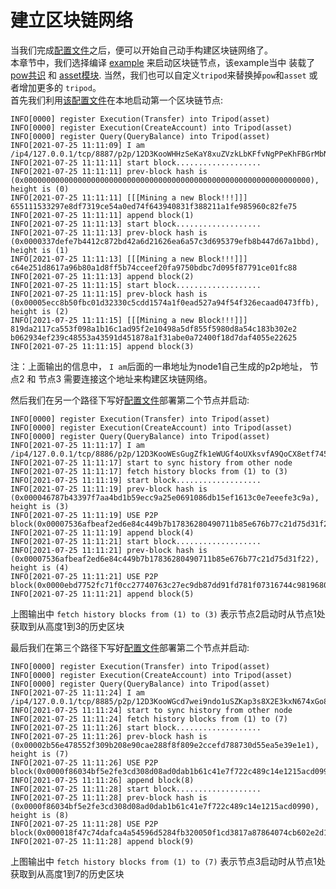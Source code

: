 # 建立区块链网络 
当我们完成[配置文件](5.0dev.md)之后，便可以开始自己动手构建区块链网络了。   
本章节中，我们选择编译 [example](https://github.com/Lawliet-Chan/yu/tree/master/example/master) 来启动区块链节点，该example当中
装载了 [pow共识](https://github.com/Lawliet-Chan/yu/tree/master/apps/pow) 和 [asset模块](https://github.com/Lawliet-Chan/yu/tree/master/apps/asset).
当然，我们也可以自定义`tripod`来替换掉`pow`和`asset` 或者增加更多的 `tripod`。    
首先我们利用[该配置文件](5.5.1节点1.md)在本地启动第一个区块链节点: 
```shell script
INFO[0000] register Execution(Transfer) into Tripod(asset)
INFO[0000] register Execution(CreateAccount) into Tripod(asset)
INFO[0000] register Query(QueryBalance) into Tripod(asset)
INFO[2021-07-25 11:11:09] I am /ip4/127.0.0.1/tcp/8887/p2p/12D3KooWHHzSeKaY8xuZVzkLbKFfvNgPPeKhFBGrMbNzbm5akpqu
INFO[2021-07-25 11:11:11] start block...................
INFO[2021-07-25 11:11:11] prev-block hash is (0x0000000000000000000000000000000000000000000000000000000000000000), height is (0)
INFO[2021-07-25 11:11:11] [[[Mining a new Block!!!]]]
655111533297e8df7319ce54a0ed74f643940831f388211a1fe985960c82fe75
INFO[2021-07-25 11:11:11] append block(1)
INFO[2021-07-25 11:11:13] start block...................
INFO[2021-07-25 11:11:13] prev-block hash is (0x0000337defe7b4412c872bd42a6d21626ea6a57c3d695379efb8b447d67a1bbd), height is (1)
INFO[2021-07-25 11:11:13] [[[Mining a new Block!!!]]]
c64e251d8617a96b80a1d8ff5b74cceef20fa9750bdbc7d095f87791ce01fc88
INFO[2021-07-25 11:11:13] append block(2)
INFO[2021-07-25 11:11:15] start block...................
INFO[2021-07-25 11:11:15] prev-block hash is (0x00005ecc8b50fbc01d32330c5cdd1574a1f0ead527a94f54f326ecaad0473ffb), height is (2)
INFO[2021-07-25 11:11:15] [[[Mining a new Block!!!]]]
819da2117ca553f098a1b16c1ad95f2e10498a5df855f5980d8a54c183b302e2
b062934ef239c48553a43591d451878a1f31abe0a72400f18d7daf4055e22625
INFO[2021-07-25 11:11:15] append block(3)
```  
注：上面输出的信息中， `I am`后面的一串地址为node1自己生成的p2p地址， 节点2 和 节点3 需要连接这个地址来构建区块链网络。  

   
然后我们在另一个路径下写好[配置文件](5.5.2节点2.md)部署第二个节点并启动:
```shell script
INFO[0000] register Execution(Transfer) into Tripod(asset)
INFO[0000] register Execution(CreateAccount) into Tripod(asset)
INFO[0000] register Query(QueryBalance) into Tripod(asset)
INFO[2021-07-25 11:11:17] I am /ip4/127.0.0.1/tcp/8886/p2p/12D3KooWEsGugZfk1eWUGf4oUXksvfA9QoCX8etf745SVEyiZFXQ
INFO[2021-07-25 11:11:17] start to sync history from other node
INFO[2021-07-25 11:11:17] fetch history blocks from (1) to (3)
INFO[2021-07-25 11:11:19] start block...................
INFO[2021-07-25 11:11:19] prev-block hash is (0x000046787b43397f7aa4bd1b59ecc9a25e0691086db15ef1613c0e7eeefe3c9a), height is (3)
INFO[2021-07-25 11:11:19] USE P2P block(0x00007536afbeaf2ed6e84c449b7b17836280490711b85e676b77c21d75d31f22)
INFO[2021-07-25 11:11:19] append block(4)
INFO[2021-07-25 11:11:21] start block...................
INFO[2021-07-25 11:11:21] prev-block hash is (0x00007536afbeaf2ed6e84c449b7b17836280490711b85e676b77c21d75d31f22), height is (4)
INFO[2021-07-25 11:11:21] USE P2P block(0x0000ebd7752fc71f0cc27740763c27ec9db87dd91fd781f07316744c98196806)
INFO[2021-07-25 11:11:21] append block(5)
```
上图输出中 `fetch history blocks from (1) to (3)` 表示节点2启动时从节点1处获取到从高度1到3的历史区块

最后我们在第三个路径下写好[配置文件](5.5.3节点3.md)部署第二个节点并启动:
```shell script
INFO[0000] register Execution(Transfer) into Tripod(asset)
INFO[0000] register Execution(CreateAccount) into Tripod(asset)
INFO[0000] register Query(QueryBalance) into Tripod(asset)
INFO[2021-07-25 11:11:24] I am /ip4/127.0.0.1/tcp/8885/p2p/12D3KooWGcd7wei9ndo1uSZKap3s8X2E3kxN674xGo8prJUBSezD
INFO[2021-07-25 11:11:24] start to sync history from other node
INFO[2021-07-25 11:11:24] fetch history blocks from (1) to (7)
INFO[2021-07-25 11:11:26] start block...................
INFO[2021-07-25 11:11:26] prev-block hash is (0x00002b56e478552f309b208e90cae288f8f809e2ccefd788730d55ea5e39e1e1), height is (7)
INFO[2021-07-25 11:11:26] USE P2P block(0x0000f86034bf5e2fe3cd308d08ad0dab1b61c41e7f722c489c14e1215acd0990)
INFO[2021-07-25 11:11:26] append block(8)
INFO[2021-07-25 11:11:28] start block...................
INFO[2021-07-25 11:11:28] prev-block hash is (0x0000f86034bf5e2fe3cd308d08ad0dab1b61c41e7f722c489c14e1215acd0990), height is (8)
INFO[2021-07-25 11:11:28] USE P2P block(0x000018f47c74dafca4a54596d5284fb320050f1cd3817a87864074cb602e2d15)
INFO[2021-07-25 11:11:28] append block(9)
``` 
上图输出中 `fetch history blocks from (1) to (7)` 表示节点3启动时从节点1处获取到从高度1到7的历史区块